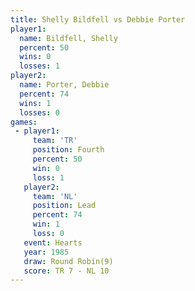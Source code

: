 ```yaml
---
title: Shelly Bildfell vs Debbie Porter
player1:                
  name: Bildfell, Shelly
  percent: 50           
  wins: 0               
  losses: 1             
player2:                
  name: Porter, Debbie  
  percent: 74           
  wins: 1               
  losses: 0             
games:
 - player1:          
     team: 'TR'      
     position: Fourth
     percent: 50     
     win: 0          
     loss: 1         
   player2:        
     team: 'NL'    
     position: Lead
     percent: 74   
     win: 1        
     loss: 0       
   event: Hearts       
   year: 1985          
   draw: Round Robin(9)
   score: TR 7 - NL 10 
---
```

